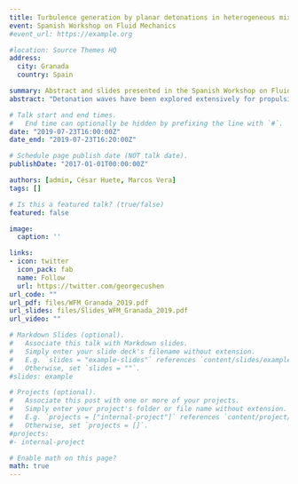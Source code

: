 ```yaml
---
title: Turbulence generation by planar detonations in heterogeneous mixtures
event: Spanish Workshop on Fluid Mechanics
#event_url: https://example.org

#location: Source Themes HQ
address:
  city: Granada
  country: Spain

summary: Abstract and slides presented in the Spanish Workshop on Fluid Mechanics.
abstract: "Detonation waves have been explored extensively for propulsion applications (e.g., pulsed detonation engines) because of their theoretical advantage over deflagrative combustion. One of the major problems is the lack of understanding of the heat transfer characteristics and the noise generation mechanism of the system. In this work we will analyse the effect of local perturbations in the fuel mass fraction mimicking the effect of mixture heterogeneities on detonation dynamics."

# Talk start and end times.
#   End time can optionally be hidden by prefixing the line with `#`.
date: "2019-07-23T16:00:00Z"
date_end: "2019-07-23T16:20:00Z"

# Schedule page publish date (NOT talk date).
publishDate: "2017-01-01T00:00:00Z"

authors: [admin, César Huete, Marcos Vera]
tags: []

# Is this a featured talk? (true/false)
featured: false

image:
  caption: ''

links:
- icon: twitter
  icon_pack: fab
  name: Follow
  url: https://twitter.com/georgecushen
url_code: ""
url_pdf: files/WFM_Granada_2019.pdf
url_slides: files/Slides_WFM_Granada_2019.pdf
url_video: ""

# Markdown Slides (optional).
#   Associate this talk with Markdown slides.
#   Simply enter your slide deck's filename without extension.
#   E.g. `slides = "example-slides"` references `content/slides/example-slides.md`.
#   Otherwise, set `slides = ""`.
#slides: example

# Projects (optional).
#   Associate this post with one or more of your projects.
#   Simply enter your project's folder or file name without extension.
#   E.g. `projects = ["internal-project"]` references `content/project/deep-learning/index.md`.
#   Otherwise, set `projects = []`.
#projects:
#- internal-project

# Enable math on this page?
math: true
---
```



